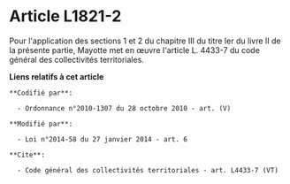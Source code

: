 # Article L1821-2

Pour l'application des sections 1 et 2 du chapitre III du titre Ier du livre II de la présente partie, Mayotte met en œuvre
l'article L. 4433-7 du code général des collectivités territoriales.

**Liens relatifs à cet article**

	**Codifié par**:

	  - Ordonnance n°2010-1307 du 28 octobre 2010 - art. (V)

	**Modifié par**:

	  - Loi n°2014-58 du 27 janvier 2014 - art. 6

	**Cite**:

	  - Code général des collectivités territoriales - art. L4433-7 (VT)
